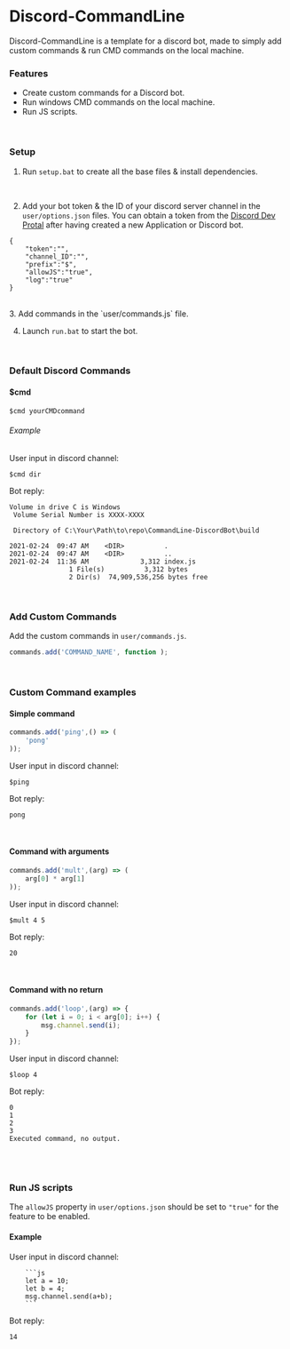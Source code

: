 # Discord-CommandLine
Discord-CommandLine is a template for a discord bot, made to simply add custom commands & run CMD commands on the local machine.

### Features
* Create custom commands for a Discord bot.
* Run windows CMD commands on the local machine.
* Run JS scripts.

<br/>


### Setup

1. Run `setup.bat` to create all the base files & install dependencies.
<br/>

2. Add your bot token & the ID of your discord server channel in the `user/options.json` files. You can obtain a token from the [Discord Dev Protal](https://discord.com/developers/applications) after having created a new Application or Discord bot.
```
{
    "token":"",
    "channel_ID":"",
    "prefix":"$",
    "allowJS":"true",
    "log":"true"
}
```
<br/>
3. Add commands in the `user/commands.js` file.

4. Launch `run.bat` to start the bot.

<br/>

### Default Discord Commands

#### $cmd
```
$cmd yourCMDcommand

```

###### Example

User input in discord channel:
```
$cmd dir
```
Bot reply:
```
Volume in drive C is Windows
 Volume Serial Number is XXXX-XXXX

 Directory of C:\Your\Path\to\repo\CommandLine-DiscordBot\build

2021-02-24  09:47 AM    <DIR>          .
2021-02-24  09:47 AM    <DIR>          ..
2021-02-24  11:36 AM             3,312 index.js
               1 File(s)          3,312 bytes
               2 Dir(s)  74,909,536,256 bytes free
```


<br/>

### Add Custom Commands

Add the custom commands in `user/commands.js`.

```js
commands.add('COMMAND_NAME', function );
```

<br/>

### Custom Command examples



#### Simple command
```js
commands.add('ping',() => (
    'pong'
));
```

User input in discord channel:
```
$ping
```

Bot reply:
```
pong
```

<br/>

#### Command with arguments
```js
commands.add('mult',(arg) => (
    arg[0] * arg[1]
));
```
User input in discord channel:
```
$mult 4 5
```

Bot reply:
```
20
```

<br/>

#### Command with no return
```js
commands.add('loop',(arg) => {
    for (let i = 0; i < arg[0]; i++) {
        msg.channel.send(i);
    }
});
```
User input in discord channel:
```
$loop 4
```

Bot reply:
```
0
1
2
3
Executed command, no output.
```
<br/><br/>

### Run JS scripts

The `allowJS` property in `user/options.json` should be set to `"true"` for the feature to be enabled.

#### Example

User input in discord channel:

```
    ```js
    let a = 10;
    let b = 4;
    msg.channel.send(a+b);
    ```
```
Bot reply:

```
14
```
